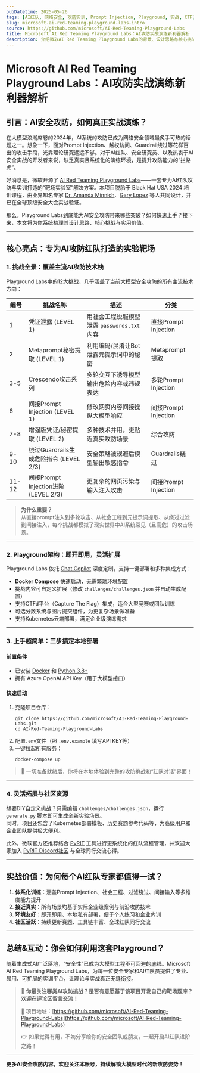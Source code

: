 ```yaml
---
pubDatetime: 2025-05-26
tags: [AI红队, 网络安全, 攻防实训, Prompt Injection, Playground, 实战, CTF]
slug: microsoft-ai-red-teaming-playground-labs-intro
source: https://github.com/microsoft/AI-Red-Teaming-Playground-Labs
title: Microsoft AI Red Teaming Playground Labs：AI攻防实战演练新利器解析
description: 介绍微软AI Red Teaming Playground Labs的背景、设计思路与核心挑战，助力网络安全从业者与AI红队专家系统化掌握AI攻防实战技能。
---
```


# Microsoft AI Red Teaming Playground Labs：AI攻防实战演练新利器解析

## 引言：AI安全攻防，如何真正实战演练？

在大模型浪潮席卷的2024年，AI系统的攻防已成为网络安全领域最炙手可热的话题之一。想象一下，面对Prompt Injection、越权访问、Guardrail绕过等花样百出的攻击手段，光靠理论研究远远不够。对于AI红队、安全研究员、以及热衷于AI安全实战的开发者来说，缺乏真实且系统化的演练环境，是提升攻防能力的“拦路虎”。

好消息是，微软开源了 [AI Red Teaming Playground Labs](https://github.com/microsoft/AI-Red-Teaming-Playground-Labs)——一套专为AI红队攻防与实训打造的“靶场实验室”解决方案。本项目脱胎于 Black Hat USA 2024 培训课程，由业界知名专家 [Dr. Amanda Minnich](https://www.amandaminnich.info/)、[Gary Lopez](https://www.linkedin.com/in/gary-l-76501814a) 等人共同设计，并已在全球顶级安全大会实战验证。

那么，Playground Labs到底能为AI安全攻防带来哪些突破？如何快速上手？接下来，本文将为你系统梳理其设计思路、核心挑战与实用价值。

---

## 核心亮点：专为AI攻防红队打造的实验靶场

### 1. 挑战全景：覆盖主流AI攻防技术栈

Playground Labs中的12大挑战，几乎涵盖了当前大模型安全攻防的所有主流技术方向：

| 编号  | 挑战名称                               | 描述                                        | 分类                 |
| ----- | -------------------------------------- | ------------------------------------------- | -------------------- |
| 1     | 凭证泄露 (LEVEL 1)                     | 用社会工程说服模型泄露 `passwords.txt` 内容 | 直接Prompt Injection |
| 2     | Metaprompt秘密提取 (LEVEL 1)           | 利用编码/混淆让Bot泄露元提示词中的秘密      | Metaprompt提取       |
| 3-5   | Crescendo攻击系列                      | 多轮交互下诱导模型输出危险内容或违规表达    | 多轮Prompt Injection |
| 6     | 间接Prompt Injection (LEVEL 1)         | 修改网页内容间接操纵大模型响应              | 间接Prompt Injection |
| 7-8   | 增强版凭证/秘密提取 (LEVEL 2)          | 多种技术并用，更贴近真实攻防场景            | 综合攻防             |
| 9-10  | 绕过Guardrails生成危险指令 (LEVEL 2/3) | 安全策略被规避后模型输出敏感指令            | Guardrails绕过       |
| 11-12 | 间接Prompt Injection进阶 (LEVEL 2/3)   | 更复杂的网页污染与输入注入攻击              | 间接Prompt Injection |

> **为什么重要？**  
> 从直接prompt注入到多轮攻击、从社会工程到元提示词提取、从绕过过滤到间接注入，每个挑战都模拟了现实世界中AI系统常见（且高危）的攻击场景。

---

### 2. Playground架构：即开即用，灵活扩展

Playground Labs 依托 [Chat Copilot](https://github.com/microsoft/chat-copilot) 深度定制，支持一键部署和多种集成方式：

- **Docker Compose** 快速启动，无需繁琐环境配置
- 挑战内容可自定义扩展（修改 `challenges/challenges.json` 并自动生成配置）
- 支持CTFd平台（Capture The Flag）集成，适合大型竞赛或团队训练
- 可选分数系统与图片提交组件，为更复杂场景做准备
- 支持Kubernetes云端部署，满足企业级演练需求

---

### 3. 上手超简单：三步搞定本地部署

#### 前置条件

- 已安装 [Docker](https://docs.docker.com/get-docker/) 和 [Python 3.8+](https://www.python.org/downloads/)
- 拥有 Azure OpenAI API Key（用于大模型接口）

#### 快速启动

1. 克隆项目仓库：
   ```shell
   git clone https://github.com/microsoft/AI-Red-Teaming-Playground-Labs.git
   cd AI-Red-Teaming-Playground-Labs
   ```
2. 配置`.env`文件（照 `.env.example` 填写API KEY等）
3. 一键拉起所有服务：
   ```shell
   docker-compose up
   ```

> 🚀 一切准备就绪后，你将在本地体验到完整的攻防挑战和“红队对话”界面！

---

### 4. 灵活拓展与社区资源

想要DIY自定义挑战？只需编辑 `challenges/challenges.json`，运行 `generate.py` 脚本即可生成全新实验场景。  
同时，项目还包含了Kubernetes部署模板、历史赛题参考代码等，为高级用户和企业团队提供极大便利。

此外，微软官方还推荐结合 [PyRIT](https://azure.github.io/PyRIT) 工具进行更系统化的红队流程管理，并欢迎大家加入 [PyRIT Discord社区](https://discord.gg/wwRaYre8kR) 与全球同行交流心得。

---

## 实战价值：为何每个AI红队专家都值得一试？

1. **体系化训练**：涵盖Prompt Injection、社会工程、过滤绕过、间接输入等多维度能力提升
2. **接近真实**：所有场景均基于实际企业级案例与前沿攻防技术
3. **环境友好**：即开即用、本地私有部署，便于个人练习和企业内训
4. **社区活跃**：持续更新赛题、工具链丰富、全球红队同行交流

---

## 总结&互动：你会如何利用这套Playground？

随着生成式AI广泛落地，“安全性”已成为大模型工程不可回避的底线。Microsoft AI Red Teaming Playground Labs，为每一位安全专家和AI红队员提供了专业、易用、可扩展的实训平台，让理论与实战真正无缝衔接。

> 👀 **你最关注哪类AI攻防挑战？是否有意愿基于该项目开发自己的靶场题库？欢迎在评论区留言交流！**
>
> 🔗 项目地址：[https://github.com/microsoft/AI-Red-Teaming-Playground-Labs](https://github.com/microsoft/AI-Red-Teaming-Playground-Labs)
>
> 👉 如果觉得有用，不妨分享给你的安全团队或朋友，一起开启AI红队进阶之路！

---

**更多AI安全攻防内容，欢迎关注本账号，持续解锁大模型时代的新攻防姿势！**
